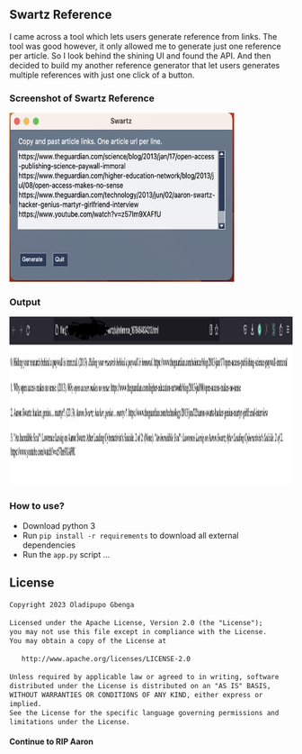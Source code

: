 ## Swartz Reference

I came across a tool which lets users generate reference from links. The tool was good however, it only allowed me to generate just one reference per article. So I look behind the shining UI and found the API. And then decided to build my another reference generator that let users generates multiple references with just one click of a button.
### Screenshot of Swartz Reference
<img src="/screenshots/swartz_window.png" width="400px" height="300px"/>

### Output
<img src="/screenshots/output.png" width="800px" height="300px"/>

### How to use?
- Download python 3
- Run `pip install -r requirements` to download all external dependencies
- Run the `app.py` script
...

License
-------

    Copyright 2023 Oladipupo Gbenga

    Licensed under the Apache License, Version 2.0 (the "License");
    you may not use this file except in compliance with the License.
    You may obtain a copy of the License at

       http://www.apache.org/licenses/LICENSE-2.0

    Unless required by applicable law or agreed to in writing, software
    distributed under the License is distributed on an "AS IS" BASIS,
    WITHOUT WARRANTIES OR CONDITIONS OF ANY KIND, either express or implied.
    See the License for the specific language governing permissions and
    limitations under the License.

#### Continue to RIP Aaron